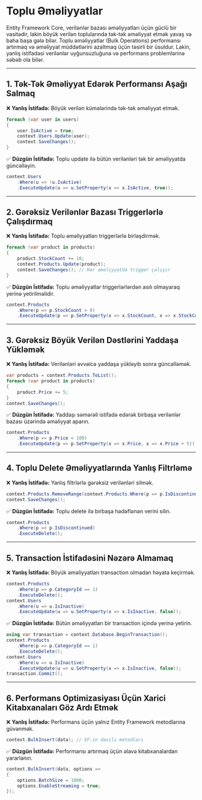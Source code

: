 # Toplu Əməliyyatlar

Entity Framework Core, verilənlər bazası əməliyyatları üçün güclü bir vasitədir, lakin böyük verilən toplularında tək-tək əməliyyat etmək yavaş və baha başa gələ bilər. Toplu əməliyyatlar (Bulk Operations) performansı artırmaq və əməliyyat müddətlərini azaltmaq üçün təsirli bir üsuldur. Lakin, yanlış istifadəsi verilənlər uyğunsuzluğuna və performans problemlərinə səbəb ola bilər.

---

## 1. Tək-Tək Əməliyyat Edərək Performansı Aşağı Salmaq

❌ **Yanlış İstifadə:** Böyük verilən kümələrində tək-tək əməliyyat etmək.

```csharp
foreach (var user in users)
{
    user.IsActive = true;
    context.Users.Update(user);
    context.SaveChanges();
}
```

✅ **Düzgün İstifadə:** Toplu update ilə bütün verilənləri tək bir əməliyyatda güncəlləyin.

```csharp
context.Users
    .Where(u => !u.IsActive)
    .ExecuteUpdate(u => u.SetProperty(x => x.IsActive, true));
```

---

## 2. Gərəksiz Verilənlər Bazası Triggerlərlə Çalışdırmaq

❌ **Yanlış İstifadə:** Toplu əməliyyatları triggerlərlə birləşdirmək.

```csharp
foreach (var product in products)
{
    product.StockCount += 10;
    context.Products.Update(product);
    context.SaveChanges(); // Hər əməliyyatda trigger çalışır
}
```

✅ **Düzgün İstifadə:** Toplu əməliyyatlar triggerlərlərdən asılı olmayaraq yerinə yetirilməlidir.

```csharp
context.Products
    .Where(p => p.StockCount > 0)
    .ExecuteUpdate(p => p.SetProperty(x => x.StockCount, x => x.StockCount + 10));
```

---

## 3. Gərəksiz Böyük Verilən Dəstlərini Yaddaşa Yükləmək

❌ **Yanlış İstifadə:** Verilənləri əvvəlcə yaddaşa yükləyib sonra güncəlləmək.

```csharp
var products = context.Products.ToList();
foreach (var product in products)
{
    product.Price += 5;
}
context.SaveChanges();
```

✅ **Düzgün İstifadə:** Yaddaşı səmərəli istifadə edərək birbaşa verilənlər bazası üzərində əməliyyat aparın.

```csharp
context.Products
    .Where(p => p.Price < 100)
    .ExecuteUpdate(p => p.SetProperty(x => x.Price, x => x.Price + 5));
```

---

## 4. Toplu Delete Əməliyyatlarında Yanlış Filtrləmə

❌ **Yanlış İstifadə:** Yanlış filtrlərlə gərəksiz verilənləri silmək.

```csharp
context.Products.RemoveRange(context.Products.Where(p => p.IsDiscontinued));
context.SaveChanges();
```

✅ **Düzgün İstifadə:** Toplu delete ilə birbaşa hədəflənən verini silin.

```csharp
context.Products
    .Where(p => p.IsDiscontinued)
    .ExecuteDelete();
```

---

## 5. Transaction İstifadəsini Nəzərə Almamaq

❌ **Yanlış İstifadə:** Böyük əməliyyatları transaction olmadan həyata keçirmək.

```csharp
context.Products
    .Where(p => p.CategoryId == 1)
    .ExecuteDelete();
context.Users
    .Where(u => u.IsInactive)
    .ExecuteUpdate(u => u.SetProperty(x => x.IsInactive, false));
```

✅ **Düzgün İstifadə:** Bütün əməliyyatları bir transaction içində yerinə yetirin.

```csharp
using var transaction = context.Database.BeginTransaction();
context.Products
    .Where(p => p.CategoryId == 1)
    .ExecuteDelete();
context.Users
    .Where(u => u.IsInactive)
    .ExecuteUpdate(u => u.SetProperty(x => x.IsInactive, false));
transaction.Commit();
```

---

## 6. Performans Optimizasiyası Üçün Xarici Kitabxanaları Göz Ardı Etmək

❌ **Yanlış İstifadə:** Performans üçün yalnız Entity Framework metodlarına güvənmək.

```csharp
context.BulkInsert(data); // EF-in daxili metodları
```

✅ **Düzgün İstifadə:** Performansı artırmaq üçün əlavə kitabxanalardan yararlanın.

```csharp
context.BulkInsert(data, options =>
{
    options.BatchSize = 1000;
    options.EnableStreaming = true;
});
```

